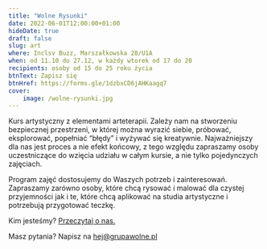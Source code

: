 ```yaml
---
title: "Wolne Rysunki"
date: 2022-06-01T12:00:00+01:00
hideDate: true
draft: false
slug: art
where: Inclsv Buzz, Marszałkowska 28/U1A
when: od 11.10 do 27.12, w każdy wtorek od 17 do 20
recipients: osoby od 15 do 25 roku życia
btnText: Zapisz się
btnHref: https://forms.gle/1dzbxCD6jAHKaagq7
cover:
    image: /wolne-rysunki.jpg
---
```


Kurs artystyczny z elementami arteterapii. Zależy nam na stworzeniu bezpiecznej przestrzeni, w której można wyrazić siebie, próbować, eksplorować, popełniać “błędy” i wyżywać się kreatywnie. Najważniejszy dla nas jest proces a nie efekt końcowy, z tego względu zapraszamy osoby uczestniczące do wzięcia udziału w całym kursie, a nie tylko pojedynczych zajęciach. 

Program zajęć dostosujemy do Waszych potrzeb i zainteresowań. Zapraszamy zarówno osoby, które chcą rysować i malować dla czystej przyjemności jak i te, które chcą aplikować na studia artystyczne i potrzebują przygotować teczkę. 

Kim jesteśmy? [Przeczytaj o nas.](/o-nas)

Masz pytania? Napisz na hej@grupawolne.pl

